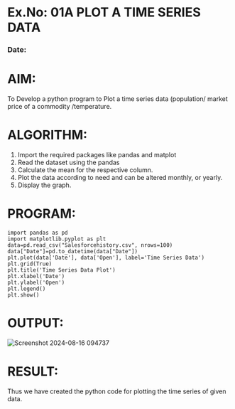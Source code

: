 # Ex.No: 01A PLOT A TIME SERIES DATA
###  Date: 

# AIM:
To Develop a python program to Plot a time series data (population/ market price of a commodity
/temperature.
# ALGORITHM:
1. Import the required packages like pandas and matplot
2. Read the dataset using the pandas
3. Calculate the mean for the respective column.
4. Plot the data according to need and can be altered monthly, or yearly.
5. Display the graph.
# PROGRAM:
```
import pandas as pd
import matplotlib.pyplot as plt
data=pd.read_csv("Salesforcehistory.csv", nrows=100)
data["Date"]=pd.to_datetime(data["Date"])
plt.plot(data['Date'], data['Open'], label='Time Series Data')
plt.grid(True)
plt.title('Time Series Data Plot')
plt.xlabel('Date')
plt.ylabel('Open')
plt.legend()
plt.show()
```


# OUTPUT:

![Screenshot 2024-08-16 094737](https://github.com/user-attachments/assets/51e1e271-97b0-410d-bcc8-b31ac8430d56)





# RESULT:
Thus we have created the python code for plotting the time series of given data.
